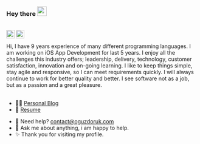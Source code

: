 ### Hey there   <img src="https://media.giphy.com/media/hvRJCLFzcasrR4ia7z/giphy.gif" width="25px" height="25px">
<br>
<a href="https://apps.apple.com/bj/developer/oguz-karatoruk/id1378383070">
  <img align="left" alt="Oguz Karatoruk | AppStore" width="22px" src="https://camo.githubusercontent.com/8224804e28d6c0e0ff71792abdd5c129578f42d497bba17734f2e21b1cf134e6/68747470733a2f2f6564656e742e6769746875622e696f2f537570657254696e7949636f6e732f696d616765732f7376672f6170706c652e737667" />
</a>
<a href="https://www.linkedin.com/in/oguzkr/">
  <img align="left" alt="Oguz Karatoruk | Linkedin" width="22px" src="https://camo.githubusercontent.com/c8a9c5b414cd812ad6a97a46c29af67239ddaeae08c41724ff7d945fb4c047e5/68747470733a2f2f6564656e742e6769746875622e696f2f537570657254696e7949636f6e732f696d616765732f7376672f6c696e6b6564696e2e737667" />
</a>
<br/>
<br>
Hi, I have 9 years experience of many different programming languages. I am working on iOS App Development for last 5 years. I enjoy all the challenges this industry offers; leadership, delivery, technology, customer satisfaction, innovation and on-going learning. I like to keep things simple, stay agile and responsive, so I can meet requirements quickly.  I will always continue to work for better quality and better. I see software not as a job, but as a passion and a great pleasure. 
<br/>
<br>

* ✍🏼 [Personal Blog](https://oguzdoruk.com)
* 📃 [Resume](https://oguzdoruk.com/resume.pdf)



- 💼 Need help? [contact@oguzdoruk.com](mailto:contact@oguzdoruk.com)
- 💬 Ask me about anything, i am happy to help.
- ✨ Thank you for visiting my profile.
<br>
